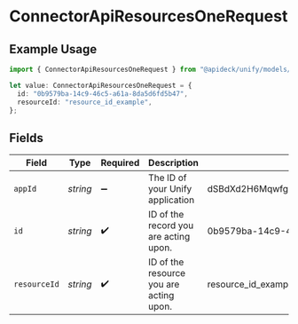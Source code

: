 # ConnectorApiResourcesOneRequest

## Example Usage

```typescript
import { ConnectorApiResourcesOneRequest } from "@apideck/unify/models/operations";

let value: ConnectorApiResourcesOneRequest = {
  id: "0b9579ba-14c9-46c5-a61a-8da5d6fd5b47",
  resourceId: "resource_id_example",
};
```

## Fields

| Field                                   | Type                                    | Required                                | Description                             | Example                                 |
| --------------------------------------- | --------------------------------------- | --------------------------------------- | --------------------------------------- | --------------------------------------- |
| `appId`                                 | *string*                                | :heavy_minus_sign:                      | The ID of your Unify application        | dSBdXd2H6Mqwfg0atXHXYcysLJE9qyn1VwBtXHX |
| `id`                                    | *string*                                | :heavy_check_mark:                      | ID of the record you are acting upon.   | 0b9579ba-14c9-46c5-a61a-8da5d6fd5b47    |
| `resourceId`                            | *string*                                | :heavy_check_mark:                      | ID of the resource you are acting upon. | resource_id_example                     |